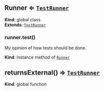 <a name="Runner"></a>

## Runner ⇐ <code>[TestRunner](https://github.com/75lb/test-runner)</code>
**Kind**: global class  
**Extends**: <code>[TestRunner](https://github.com/75lb/test-runner)</code>  
<a name="Runner+test"></a>

### runner.test()
My opinion of how tests should be done.

**Kind**: instance method of <code>[Runner](#Runner)</code>  
<a name="returnsExternal"></a>

## returnsExternal() ⇒ <code>[TestRunner](https://github.com/75lb/test-runner)</code>
**Kind**: global function  
